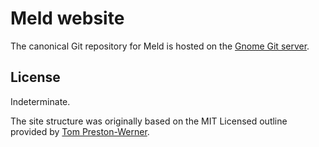 Meld website
============

The canonical Git repository for Meld is hosted on the [Gnome Git server][meld-git].


License
-------

Indeterminate.

The site structure was originally based on the MIT Licensed outline provided by [Tom Preston-Werner][orig].


[meld-git]: https://gitlab.gnome.org/GNOME/meld
[orig]: http://github.com/mojombo/jekyll
